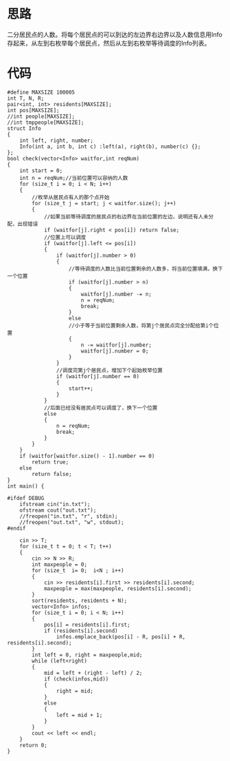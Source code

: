 ﻿# 思路
二分居民点的人数。将每个居民点的可以到达的左边界右边界以及人数信息用Info存起来，从左到右枚举每个居民点，然后从左到右枚举等待调度的Info列表。
# 代码
	#define MAXSIZE 100005
	int T, N, R;
	pair<int, int> residents[MAXSIZE];
	int pos[MAXSIZE];
	//int people[MAXSIZE];
	//int tmppeople[MAXSIZE];
	struct Info
	{
		int left, right, number;
		Info(int a, int b, int c) :left(a), right(b), number(c) {};
	};
	bool check(vector<Info> waitfor,int reqNum)
	{
		int start = 0;
		int n = reqNum;//当前位置可以容纳的人数
		for (size_t i = 0; i < N; i++)
		{
			//枚举从居民点有人的那个点开始
			for (size_t j = start; j < waitfor.size(); j++)
			{
				//如果当前等待调度的居民点的右边界在当前位置的左边，说明还有人未分配，出现错误
				if (waitfor[j].right < pos[i]) return false;
				//位置上可以调度
				if (waitfor[j].left <= pos[i])
				{
					if (waitfor[j].number > 0)
					{
						//等待调度的人数比当前位置剩余的人数多，将当前位置填满，换下一个位置
						if (waitfor[j].number > n)
						{
							waitfor[j].number -= n;
							n = reqNum;
							break;
						}
						else
						//小于等于当前位置剩余人数，将第j个居民点完全分配给第i个位置
						{
							n -= waitfor[j].number;
							waitfor[j].number = 0;
						}
					}
					//调度完第j个居民点，增加下个起始枚举位置
					if (waitfor[j].number == 0)
					{
						start++;
					}
				}
				//后面已经没有居民点可以调度了，换下一个位置
				else
				{
					n = reqNum;
					break;
				}
			}
		}
		if (waitfor[waitfor.size() - 1].number == 0)
			return true;
		else
			return false;
	}
	int main() {

	#ifdef DEBUG
		ifstream cin("in.txt");
		ofstream cout("out.txt");
		//freopen("in.txt", "r", stdin);
		//freopen("out.txt", "w", stdout);
	#endif

		cin >> T;
		for (size_t t = 0; t < T; t++)
		{
			cin >> N >> R;
			int maxpeople = 0;
			for (size_t  i= 0;  i<N ; i++)
			{
				cin >> residents[i].first >> residents[i].second;
				maxpeople = max(maxpeople, residents[i].second);
			}
			sort(residents, residents + N);
			vector<Info> infos;
			for (size_t i = 0; i < N; i++)
			{
				pos[i] = residents[i].first;
				if (residents[i].second)
					infos.emplace_back(pos[i] - R, pos[i] + R, residents[i].second);
			}
			int left = 0, right = maxpeople,mid;
			while (left<right)
			{
				mid = left + (right - left) / 2;
				if (check(infos,mid))
				{
					right = mid;
				}
				else
				{
					left = mid + 1;
				}
			}
			cout << left << endl;
		}
		return 0;
	}
